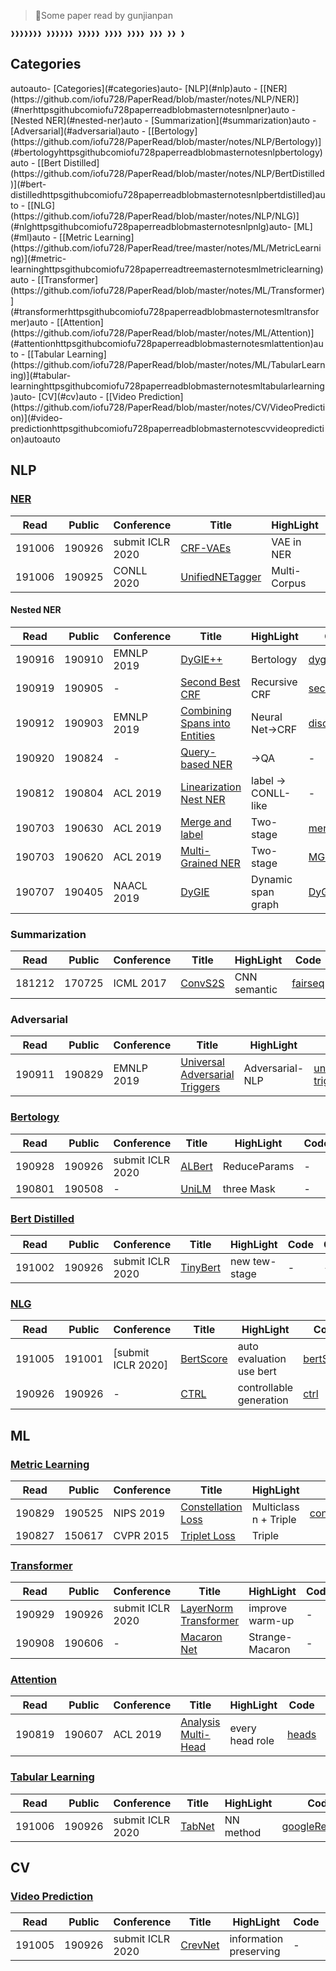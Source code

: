 > 🤧Some paper read by gunjianpan

```console
❱❱❱❱❱❱❱ ❱❱❱❱❱❱ ❱❱❱❱❱ ❱❱❱❱ ❱❱❱❱ ❱❱❱ ❱❱ ❱
```

## Categories

<!-- TOC -->autoauto- [Categories](#categories)auto- [NLP](#nlp)auto    - [[NER](https://github.com/iofu728/PaperRead/blob/master/notes/NLP/NER)](#nerhttpsgithubcomiofu728paperreadblobmasternotesnlpner)auto        - [Nested NER](#nested-ner)auto    - [Summarization](#summarization)auto    - [Adversarial](#adversarial)auto    - [[Bertology](https://github.com/iofu728/PaperRead/blob/master/notes/NLP/Bertology)](#bertologyhttpsgithubcomiofu728paperreadblobmasternotesnlpbertology)auto    - [[Bert Distilled](https://github.com/iofu728/PaperRead/blob/master/notes/NLP/BertDistilled)](#bert-distilledhttpsgithubcomiofu728paperreadblobmasternotesnlpbertdistilled)auto    - [[NLG](https://github.com/iofu728/PaperRead/blob/master/notes/NLP/NLG)](#nlghttpsgithubcomiofu728paperreadblobmasternotesnlpnlg)auto- [ML](#ml)auto    - [[Metric Learning](https://github.com/iofu728/PaperRead/tree/master/notes/ML/MetricLearning)](#metric-learninghttpsgithubcomiofu728paperreadtreemasternotesmlmetriclearning)auto    - [[Transformer](https://github.com/iofu728/PaperRead/blob/master/notes/ML/Transformer)](#transformerhttpsgithubcomiofu728paperreadblobmasternotesmltransformer)auto    - [[Attention](https://github.com/iofu728/PaperRead/blob/master/notes/ML/Attention)](#attentionhttpsgithubcomiofu728paperreadblobmasternotesmlattention)auto    - [[Tabular Learning](https://github.com/iofu728/PaperRead/blob/master/notes/ML/TabularLearning)](#tabular-learninghttpsgithubcomiofu728paperreadblobmasternotesmltabularlearning)auto- [CV](#cv)auto    - [[Video Prediction](https://github.com/iofu728/PaperRead/blob/master/notes/CV/VideoPrediction)](#video-predictionhttpsgithubcomiofu728paperreadblobmasternotescvvideoprediction)autoauto<!-- /TOC -->

## NLP

### [NER](https://github.com/iofu728/PaperRead/blob/master/notes/NLP/NER)

| Read   | Public | Conference       | Title                 | HighLight    | Code               | Other     |
| ------ | ------ | ---------------- | --------------------- | ------------ | ------------------ | --------- |
| 191006 | 190926 | submit ICLR 2020 | [CRF-VAEs][24]        | VAE in NER   | -                  | Unlabeled |
| 191006 | 190925 | CONLL 2020       | [UnifiedNETagger][23] | Multi-Corpus | [NewBioNer][10023] | Unlabeled |

#### Nested NER

| Read   | Public | Conference | Title                              | HighLight           | Code                | Other        |
| ------ | ------ | ---------- | ---------------------------------- | ------------------- | ------------------- | ------------ |
| 190916 | 190910 | EMNLP 2019 | [DyGIE++][6]                       | Bertology           | [dygiepp][10006]    | -            |
| 190919 | 190905 | -          | [Second Best CRF][7]               | Recursive CRF       | [secondbest][10007] | optime cost  |
| 190912 | 190903 | EMNLP 2019 | [Combining Spans into Entities][1] | Neural Net->CRF     | [disco_em19][10001] | Two stage    |
| 190920 | 190824 | -          | [Query-based NER][9]               | ->QA                | -                   | usePriorInfo |
| 190812 | 190804 | ACL 2019   | [Linearization Nest NER][4]        | label -> CONLL-like | -                   | Seq2seq      |
| 190703 | 190630 | ACL 2019   | [Merge and label][18]              | Two-stage           | [mergeLabel][10018] | threshold    |
| 190703 | 190620 | ACL 2019   | [Multi-Grained NER][10]            | Two-stage           | [MGNER][10010]      | centerSearch |
| 190707 | 190405 | NAACL 2019 | [DyGIE][5]                         | Dynamic span graph  | [DyGIE][10005]      | IE Framework |

### Summarization

| Read   | Public | Conference | Title        | HighLight    | Code             | Other          |
| ------ | ------ | ---------- | ------------ | ------------ | ---------------- | -------------- |
| 181212 | 170725 | ICML 2017  | [ConvS2S][2] | CNN semantic | [fairseq][10002] | [notes][20002] |

### Adversarial

| Read   | Public | Conference | Title                               | HighLight       | Code                        | Other         |
| ------ | ------ | ---------- | ----------------------------------- | --------------- | --------------------------- | ------------- |
| 190911 | 190829 | EMNLP 2019 | [Universal Adversarial Triggers][3] | Adversarial-NLP | [universal-triggers][10003] | [blog][30003] |

### [Bertology](https://github.com/iofu728/PaperRead/blob/master/notes/NLP/Bertology)

| Read   | Public | Conference       | Title        | HighLight    | Code | Other |
| ------ | ------ | ---------------- | ------------ | ------------ | ---- | ----- |
| 190928 | 190926 | submit ICLR 2020 | [ALBert][12] | ReduceParams | -    | -     |
| 190801 | 190508 | -                | [UniLM][21]  | three Mask   | -    | -     |

### [Bert Distilled](https://github.com/iofu728/PaperRead/blob/master/notes/NLP/BertDistilled)

| Read   | Public | Conference       | Title          | HighLight     | Code | Other |
| ------ | ------ | ---------------- | -------------- | ------------- | ---- | ----- |
| 191002 | 190926 | submit ICLR 2020 | [TinyBert][17] | new tew-stage | -    | -     |

### [NLG](https://github.com/iofu728/PaperRead/blob/master/notes/NLP/NLG)

| Read   | Public | Conference         | Title           | HighLight                | Code               | Other |
| ------ | ------ | ------------------ | --------------- | ------------------------ | ------------------ | ----- |
| 191005 | 191001 | [submit ICLR 2020] | [BertScore][20] | auto evaluation use bert | [bertScore][10020] | -     |
| 190926 | 190926 | -                  | [CTRL][13]      | controllable generation  | [ctrl][10013]      | -     |

## ML

### [Metric Learning](https://github.com/iofu728/PaperRead/tree/master/notes/ML/MetricLearning)

| Read   | Public | Conference | Title                   | HighLight             | Code                        | Other |
| ------ | ------ | ---------- | ----------------------- | --------------------- | --------------------------- | ----- |
| 190829 | 190525 | NIPS 2019  | [Constellation Loss][8] | Multiclass n + Triple | [constellation_loss][10008] | -     |
| 190827 | 150617 | CVPR 2015  | [Triplet Loss][11]      | Triple                |                             | -     |

### [Transformer](https://github.com/iofu728/PaperRead/blob/master/notes/ML/Transformer)

| Read   | Public | Conference       | Title                       | HighLight       | Code | Other         |
| ------ | ------ | ---------------- | --------------------------- | --------------- | ---- | ------------- |
| 190929 | 190926 | submit ICLR 2020 | [LayerNorm Transformer][14] | improve warm-up | -    | -             |
| 190908 | 190606 | -                | [Macaron Net][15]           | Strange-Macaron | -    | [note][30015] |

### [Attention](https://github.com/iofu728/PaperRead/blob/master/notes/ML/Attention)

| Read   | Public | Conference | Title                     | HighLight       | Code           | Other |
| ------ | ------ | ---------- | ------------------------- | --------------- | -------------- | ----- |
| 190819 | 190607 | ACL 2019   | [Analysis Multi-Head][16] | every head role | [heads][10016] | -     |

### [Tabular Learning](https://github.com/iofu728/PaperRead/blob/master/notes/ML/TabularLearning)

| Read   | Public | Conference       | Title        | HighLight | Code                    | Other         |
| ------ | ------ | ---------------- | ------------ | --------- | ----------------------- | ------------- |
| 191006 | 190926 | submit ICLR 2020 | [TabNet][22] | NN method | [googleResearch][10022] | interpretable |

## CV

### [Video Prediction](https://github.com/iofu728/PaperRead/blob/master/notes/CV/VideoPrediction)

| Read   | Public | Conference       | Title         | HighLight              | Code | Other |
| ------ | ------ | ---------------- | ------------- | ---------------------- | ---- | ----- |
| 191005 | 190926 | submit ICLR 2020 | [CrevNet][19] | information preserving | -    | -     |

[1]: https://github.com/iofu728/PaperRead/blob/master/paper/NLP/NER/CombingSpansintoEntities.pdf
[2]: https://github.com/iofu728/PaperRead/blob/master/paper/NLP/Summarization/ConvS2S.pdf
[3]: https://github.com/iofu728/PaperRead/blob/master/paper/NLP/Adversarial/UniversalAdversarialTriggers.pdf
[4]: https://github.com/iofu728/PaperRead/blob/master/paper/NLP/NER/LinearizationNestNER.pdf
[5]: https://github.com/iofu728/PaperRead/blob/master/paper/NLP/NER/DyGIE.pdf
[6]: https://github.com/iofu728/PaperRead/blob/master/paper/NLP/NER/DyGIE++.pdf
[7]: https://github.com/iofu728/PaperRead/blob/master/paper/NLP/NER/SecondBestCRF.pdf
[8]: https://github.com/iofu728/PaperRead/blob/master/paper/ML/MetricLearning/ConstellationLoss.pdf
[9]: https://github.com/iofu728/PaperRead/blob/master/paper/NLP/NER/QueryBaseNER.pdf
[10]: https://github.com/iofu728/PaperRead/blob/master/paper/NLP/NER/MultiGrainedNER.pdf
[11]: https://github.com/iofu728/PaperRead/blob/master/paper/ML/MetricLearning/FaceNet.pdf
[12]: https://github.com/iofu728/PaperRead/blob/master/paper/NLP/Bertology/ALBert.pdf
[13]: https://github.com/iofu728/PaperRead/blob/master/paper/NLP/NLG/ctrl.pdf
[14]: https://github.com/iofu728/PaperRead/blob/master/paper/ML/Transformer/LayerNormTransformer.pdf
[15]: https://github.com/iofu728/PaperRead/blob/master/paper/ML/Transformer/MacaronNet.pdf
[16]: https://github.com/iofu728/PaperRead/blob/master/paper/ML/Attention/AnalysisMultiHeadAttention.pdf
[17]: https://github.com/iofu728/PaperRead/blob/master/paper/NLP/BertDistilled/TinyBert.pdf
[18]: https://github.com/iofu728/PaperRead/blob/master/paper/NLP/NER/MergeAndLabel.pdf
[19]: https://github.com/iofu728/PaperRead/blob/master/paper/CV/VideoPrediction/CrevNet.pdf
[20]: https://github.com/iofu728/PaperRead/blob/master/paper/NLP/NLG/BertScore.pdf
[21]: https://github.com/iofu728/PaperRead/blob/master/paper/NLP/Bertology/UniLM.pdf
[22]: https://github.com/iofu728/PaperRead/blob/master/paper/ML/TabularLearning/TabNet.pdf
[23]: https://github.com/iofu728/PaperRead/blob/master/paper/NLP/NER/UnifiedNETagger.pdf
[24]: https://github.com/iofu728/PaperRead/blob/master/paper/NLP/NER/CrfVAEInNER.pdf
[10001]: https://github.com/berlino/disco_em19
[10002]: https://github.com/facebookresearch/fairseq
[10003]: https://github.com/Eric-Wallace/universal-triggers
[10005]: https://github.com/luanyi/DyGIE
[10006]: https://github.com/dwadden/dygiepp
[10007]: https://github.com/yahshibu/nested-ner-2019
[10008]: https://git.code.tecnalia.com/comvis_public/piccolo/constellation_loss/
[10010]: https://github.com/congyingxia/Multi-Grained-NER
[10013]: https://www.github.com/salesforce/ctrl
[10016]: https://github.com/lena-voita/the-story-of-heads
[10018]: https://github.com/fishjh2/merge_label
[10020]: https://github.com/Tiiiger/bert_score
[10022]: https://github.com/google-research/google-research/tree/master/tabnet
[10023]: https://github.com/xhuang28/NewBioNer
[20002]: https://github.com/iofu728/PaperRead/blob/master/notes/NLP/Summarization/ConvS2S.md
[30003]: http://www.ericswallace.com/triggers
[30015]: https://zhuanlan.zhihu.com/p/71747175
